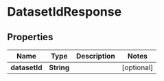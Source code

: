 
# DatasetIdResponse

## Properties
Name | Type | Description | Notes
------------ | ------------- | ------------- | -------------
**datasetId** | **String** |  |  [optional]



